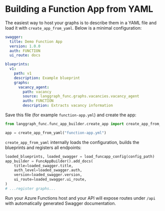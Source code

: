 # Building a Function App from YAML

The easiest way to host your graphs is to describe them in a YAML file and load it with `create_app_from_yaml`.
Below is a minimal configuration:

```yaml
swagger:
  title: Demo Function App
  version: 1.0.0
  auth: FUNCTION
  ui_route: docs

blueprints:
  v1:
    path: v1
    description: Example blueprint
    graphs:
      vacancy_agent:
        path: vacancy
        source: langgraph_func.graphs.vacancies.vacancy_agent
        auth: FUNCTION
        description: Extracts vacancy information
```

Save this file (for example `function-app.yml`) and create the app:

```python
from langgraph_func.func_app_builder.create_app import create_app_from_yaml

app = create_app_from_yaml("function-app.yml")
```

`create_app_from_yaml` internally loads the configuration, builds the blueprints and registers all endpoints:

```python
loaded_blueprints, loaded_swagger = load_funcapp_config(config_path)
app_builder = FuncAppBuilder().add_docs(
    title=loaded_swagger.title,
    auth_level=loaded_swagger.auth,
    version=loaded_swagger.version,
    ui_route=loaded_swagger.ui_route,
)
# ...register graphs...
```

Run your Azure Functions host and your API will expose routes under `/api` with automatically generated Swagger documentation.

